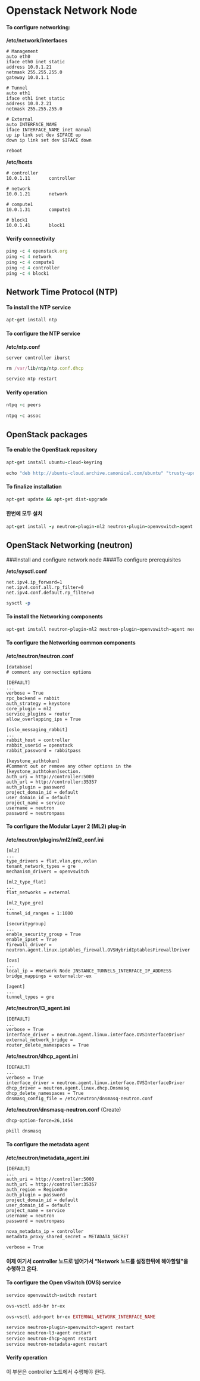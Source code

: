 # Openstack Network Node

#### To configure networking:

**/etc/network/interfaces**
```
# Management
auto eth0
iface eth0 inet static
address 10.0.1.21
netmask 255.255.255.0
gateway 10.0.1.1

# Tunnel
auto eth1
iface eth1 inet static
address 10.0.2.21
netmask 255.255.255.0

# External
auto INTERFACE_NAME
iface INTERFACE_NAME inet manual
up ip link set dev $IFACE up
down ip link set dev $IFACE down
```

```ruby
reboot
```

**/etc/hosts**

```
# controller
10.0.1.11       controller

# network
10.0.1.21       network

# compute1
10.0.1.31       compute1

# block1
10.0.1.41       block1
```

#### Verify connectivity

```ruby
ping -c 4 openstack.org
ping -c 4 network
ping -c 4 compute1
ping -c 4 controller
ping -c 4 block1
```

## Network Time Protocol (NTP)
#### To install the NTP service

```ruby
apt-get install ntp
```

#### To configure the NTP service

**/etc/ntp.conf**

```
server controller iburst
```

```ruby
rm /var/lib/ntp/ntp.conf.dhcp

service ntp restart
```

#### Verify operation

```ruby
ntpq -c peers

ntpq -c assoc
```

## OpenStack packages

#### To enable the OpenStack repository

```ruby
apt-get install ubuntu-cloud-keyring

echo "deb http://ubuntu-cloud.archive.canonical.com/ubuntu" "trusty-updates/kilo main" > /etc/apt/sources.list.d/cloudarchive-kilo.list
```

#### To finalize installation

```ruby
apt-get update && apt-get dist-upgrade
```

#### 한번에 모두 설치

```ruby
apt-get install -y neutron-plugin-ml2 neutron-plugin-openvswitch-agent neutron-l3-agent neutron-dhcp-agent neutron-metadata-agent
```



## OpenStack Networking (neutron)

###Install and configure network node
####To configure prerequisites

**/etc/sysctl.conf**
```
net.ipv4.ip_forward=1
net.ipv4.conf.all.rp_filter=0
net.ipv4.conf.default.rp_filter=0
```
```ruby
sysctl -p
```
#### To install the Networking components
```ruby
apt-get install neutron-plugin-ml2 neutron-plugin-openvswitch-agent neutron-l3-agent neutron-dhcp-agent neutron-metadata-agent
```

#### To configure the Networking common components

**/etc/neutron/neutron.conf**

```
[database]
# comment any connection options

[DEFAULT]
...
verbose = True
rpc_backend = rabbit
auth_strategy = keystone
core_plugin = ml2
service_plugins = router
allow_overlapping_ips = True

[oslo_messaging_rabbit]
...
rabbit_host = controller
rabbit_userid = openstack
rabbit_password = rabbitpass

[keystone_authtoken]
#Comment out or remove any other options in the [keystone_authtoken]section.
auth_uri = http://controller:5000
auth_url = http://controller:35357
auth_plugin = password
project_domain_id = default
user_domain_id = default
project_name = service
username = neutron
password = neutronpass
```


#### To configure the Modular Layer 2 (ML2) plug-in

**/etc/neutron/plugins/ml2/ml2_conf.ini**

```
[ml2]
...
type_drivers = flat,vlan,gre,vxlan
tenant_network_types = gre
mechanism_drivers = openvswitch

[ml2_type_flat]
...
flat_networks = external

[ml2_type_gre]
...
tunnel_id_ranges = 1:1000

[securitygroup]
...
enable_security_group = True
enable_ipset = True
firewall_driver = neutron.agent.linux.iptables_firewall.OVSHybridIptablesFirewallDriver

[ovs]
...
local_ip = #Network Node INSTANCE_TUNNELS_INTERFACE_IP_ADDRESS
bridge_mappings = external:br-ex

[agent]
...
tunnel_types = gre
```

**/etc/neutron/l3_agent.ini**

```
[DEFAULT]
...
verbose = True
interface_driver = neutron.agent.linux.interface.OVSInterfaceDriver
external_network_bridge =
router_delete_namespaces = True
```


**/etc/neutron/dhcp_agent.ini**

```
[DEFAULT]
...
verbose = True
interface_driver = neutron.agent.linux.interface.OVSInterfaceDriver
dhcp_driver = neutron.agent.linux.dhcp.Dnsmasq
dhcp_delete_namespaces = True
dnsmasq_config_file = /etc/neutron/dnsmasq-neutron.conf
```

**/etc/neutron/dnsmasq-neutron.conf** (Create)
```
dhcp-option-force=26,1454
```

```ruby
pkill dnsmasq
```

#### To configure the metadata agent

**/etc/neutron/metadata_agent.ini**

```
[DEFAULT]
...
auth_uri = http://controller:5000
auth_url = http://controller:35357
auth_region = RegionOne
auth_plugin = password
project_domain_id = default
user_domain_id = default
project_name = service
username = neutron
password = neutronpass

nova_metadata_ip = controller
metadata_proxy_shared_secret = METADATA_SECRET

verbose = True
```

#### 이제 여기서 controller 노드로 넘어가서 “Network 노드를 설정한뒤에 해야할일"을 수행하고 온다.

#### To configure the Open vSwitch (OVS) service

```ruby
service openvswitch-switch restart

ovs-vsctl add-br br-ex

ovs-vsctl add-port br-ex EXTERNAL_NETWORK_INTERFACE_NAME
```

```ruby
service neutron-plugin-openvswitch-agent restart
service neutron-l3-agent restart
service neutron-dhcp-agent restart
service neutron-metadata-agent restart
```

#### Verify operation
이 부분은 controller 노드에서 수행해야 한다.